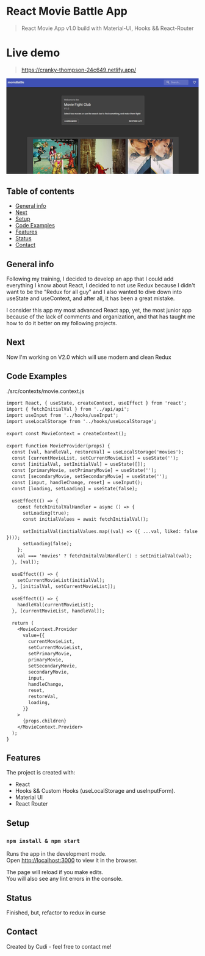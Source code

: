 # React Movie Battle App

> React Movie App v1.0 build with Material-UI, Hooks && React-Router

# Live demo

> https://cranky-thompson-24c649.netlify.app/

![Design preview for the  coding challenge](./Screenshot_1.jpg)

## Table of contents

- [General info](#general-info)
- [Next](#next)
- [Setup](#setup)
- [Code Examples](#code-examples)
- [Features](#features)
- [Status](#status)
- [Contact](#contact)

## General info

Following my training, I decided to develop an app that I could add everything I know about React, I decided to not use Redux because I didn't want to be the "Redux for all guy" and I also wanted to dive down into useState and useContext, and after all, it has been a great mistake.

I consider this app my most advanced React app, yet, the most junior app because of the lack of comments and organization, and that has taught me how to do it better on my following projects.

## Next

Now I'm working on V2.0 which will use modern and clean Redux

## Code Examples

./src/contexts/movie.context.js

```
import React, { useState, createContext, useEffect } from 'react';
import { fetchInitialVal } from '../api/api';
import useInput from '../hooks/useInput';
import useLocalStorage from '../hooks/useLocalStorage';

export const MovieContext = createContext();

export function MovieProvider(props) {
  const [val, handleVal, restoreVal] = useLocalStorage('movies');
  const [currentMovieList, setCurrentMovieList] = useState('');
  const [initialVal, setInitialVal] = useState([]);
  const [primaryMovie, setPrimaryMovie] = useState('');
  const [secondaryMovie, setSecondaryMovie] = useState('');
  const [input, handleChange, reset] = useInput();
  const [loading, setLoading] = useState(false);

  useEffect(() => {
    const fetchInitalValHandler = async () => {
      setLoading(true);
      const initialValues = await fetchInitialVal();

      setInitialVal(initialValues.map((val) => ({ ...val, liked: false })));
      setLoading(false);
    };
    val === 'movies' ? fetchInitalValHandler() : setInitialVal(val);
  }, [val]);

  useEffect(() => {
    setCurrentMovieList(initialVal);
  }, [initialVal, setCurrentMovieList]);

  useEffect(() => {
    handleVal(currentMovieList);
  }, [currentMovieList, handleVal]);

  return (
    <MovieContext.Provider
      value={{
        currentMovieList,
        setCurrentMovieList,
        setPrimaryMovie,
        primaryMovie,
        setSecondaryMovie,
        secondaryMovie,
        input,
        handleChange,
        reset,
        restoreVal,
        loading,
      }}
    >
      {props.children}
    </MovieContext.Provider>
  );
}
```

## Features

The project is created with:

- React
- Hooks && Custom Hooks (useLocalStorage and useInputForm).
- Material UI
- React Router

## Setup

### `npm install & npm start`

Runs the app in the development mode.\
Open [http://localhost:3000](http://localhost:3000) to view it in the browser.

The page will reload if you make edits.\
You will also see any lint errors in the console.

## Status

Finished, but, refactor to redux in curse

## Contact

Created by Cudi - feel free to contact me!
